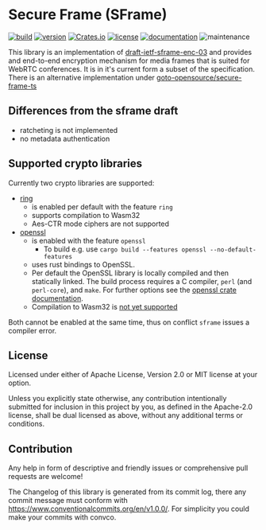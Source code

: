 Secure Frame (SFrame)
=======================
[![build](https://img.shields.io/github/actions/workflow/status/goto-opensource/secure-frame-rs/ci_cd.yml?branch=main)](https://github.com/goto-opensource/secure-frame-rs/actions?query=workflow%3A"Continuous+Integration")
[![version](https://img.shields.io/crates/v/sframe)](https://crates.io/crates/sframe/)
[![Crates.io](https://img.shields.io/crates/d/sframe)](https://crates.io/crates/sframe)
[![license](https://img.shields.io/crates/l/sframe.svg?style=flat)](https://crates.io/crates/sframe/)
[![documentation](https://img.shields.io/badge/docs-latest-blue.svg)](https://docs.rs/sframe/)
![maintenance](https://img.shields.io/maintenance/yes/2024)


This library is an implementation of [draft-ietf-sframe-enc-03](https://datatracker.ietf.org/doc/html/draft-ietf-sframe-enc-03) and provides and end-to-end encryption mechanism for media frames that is suited for WebRTC conferences.
It is in it's current form a subset of the specification.
There is an alternative implementation under [goto-opensource/secure-frame-ts](https://github.com/goto-opensource/secure-frame-ts)

## Differences from the sframe draft
* ratcheting is not implemented
* no metadata authentication

## Supported crypto libraries
Currently two crypto libraries are supported:
- [ring](https://crates.io/crates/ring)
    - is enabled per default with the feature `ring`
    - supports compilation to Wasm32
    - Aes-CTR mode ciphers are not supported
- [openssl](https://crates.io/crates/openssl)
    - is enabled with the feature `openssl`
        - To build e.g. use `cargo build --features openssl --no-default-features`
    - uses rust bindings to OpenSSL.
    - Per default the OpenSSL library is locally compiled and then statically linked. The build process requires a C compiler, `perl` (and `perl-core`), and `make`. For further options see the [openssl crate documentation](https://docs.rs/openssl/0.10.55/openssl/).
    - Compilation to Wasm32 is [not yet supported](https://github.com/sfackler/rust-openssl/issues/1016)

Both cannot be enabled at the same time, thus on conflict `sframe` issues a compiler error.
## License
Licensed under either of Apache License, Version 2.0 or MIT license at your option.

Unless you explicitly state otherwise, any contribution intentionally submitted for inclusion in this project by you, as defined in the Apache-2.0 license, shall be dual licensed as above, without any additional terms or conditions.

## Contribution
Any help in form of descriptive and friendly issues or comprehensive pull requests are welcome!

The Changelog of this library is generated from its commit log, there any commit message must conform with https://www.conventionalcommits.org/en/v1.0.0/. For simplicity you could make your commits with convco.
